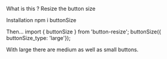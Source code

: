 What is this ?
Resize the button size

Installation npm i buttonSize

Then...
import { buttonSize } from 'button-resize';
buttonSize({ buttonSize_type: 'large'});

With large there are medium as well as small buttons.
